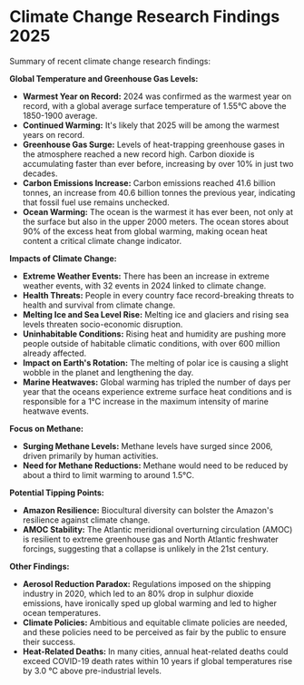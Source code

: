 # Climate Change Research Findings 2025

Summary of recent climate change research findings:

**Global Temperature and Greenhouse Gas Levels:**

*   **Warmest Year on Record:** 2024 was confirmed as the warmest year on record, with a global average surface temperature of 1.55°C above the 1850-1900 average.
*   **Continued Warming:** It's likely that 2025 will be among the warmest years on record.
*   **Greenhouse Gas Surge:** Levels of heat-trapping greenhouse gases in the atmosphere reached a new record high. Carbon dioxide is accumulating faster than ever before, increasing by over 10% in just two decades.
*   **Carbon Emissions Increase:** Carbon emissions reached 41.6 billion tonnes, an increase from 40.6 billion tonnes the previous year, indicating that fossil fuel use remains unchecked.
*   **Ocean Warming:** The ocean is the warmest it has ever been, not only at the surface but also in the upper 2000 meters. The ocean stores about 90% of the excess heat from global warming, making ocean heat content a critical climate change indicator.

**Impacts of Climate Change:**

*   **Extreme Weather Events:** There has been an increase in extreme weather events, with 32 events in 2024 linked to climate change.
*   **Health Threats:** People in every country face record-breaking threats to health and survival from climate change.
*   **Melting Ice and Sea Level Rise:** Melting ice and glaciers and rising sea levels threaten socio-economic disruption.
*   **Uninhabitable Conditions:** Rising heat and humidity are pushing more people outside of habitable climatic conditions, with over 600 million already affected.
*   **Impact on Earth's Rotation:** The melting of polar ice is causing a slight wobble in the planet and lengthening the day.
*   **Marine Heatwaves:** Global warming has tripled the number of days per year that the oceans experience extreme surface heat conditions and is responsible for a 1°C increase in the maximum intensity of marine heatwave events.

**Focus on Methane:**

*   **Surging Methane Levels:** Methane levels have surged since 2006, driven primarily by human activities.
*   **Need for Methane Reductions:** Methane would need to be reduced by about a third to limit warming to around 1.5°C.

**Potential Tipping Points:**

*   **Amazon Resilience:** Biocultural diversity can bolster the Amazon's resilience against climate change.
*   **AMOC Stability:** The Atlantic meridional overturning circulation (AMOC) is resilient to extreme greenhouse gas and North Atlantic freshwater forcings, suggesting that a collapse is unlikely in the 21st century.

**Other Findings:**

*   **Aerosol Reduction Paradox:** Regulations imposed on the shipping industry in 2020, which led to an 80% drop in sulphur dioxide emissions, have ironically sped up global warming and led to higher ocean temperatures.
*   **Climate Policies:** Ambitious and equitable climate policies are needed, and these policies need to be perceived as fair by the public to ensure their success.
*   **Heat-Related Deaths:** In many cities, annual heat-related deaths could exceed COVID-19 death rates within 10 years if global temperatures rise by 3.0 °C above pre-industrial levels.
